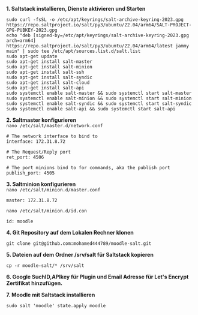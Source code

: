 **1. Saltstack installieren, Dienste aktivieren und Starten**
```
sudo curl -fsSL -o /etc/apt/keyrings/salt-archive-keyring-2023.gpg https://repo.saltproject.io/salt/py3/ubuntu/22.04/arm64/SALT-PROJECT-GPG-PUBKEY-2023.gpg
echo "deb [signed-by=/etc/apt/keyrings/salt-archive-keyring-2023.gpg arch=arm64] https://repo.saltproject.io/salt/py3/ubuntu/22.04/arm64/latest jammy main" | sudo tee /etc/apt/sources.list.d/salt.list
sudo apt-get update
sudo apt-get install salt-master
sudo apt-get install salt-minion
sudo apt-get install salt-ssh
sudo apt-get install salt-syndic
sudo apt-get install salt-cloud
sudo apt-get install salt-api
sudo systemctl enable salt-master && sudo systemctl start salt-master
sudo systemctl enable salt-minion && sudo systemctl start salt-minion
sudo systemctl enable salt-syndic && sudo systemctl start salt-syndic
sudo systemctl enable salt-api && sudo systemctl start salt-api

```
**2. Saltmaster konfigurieren** <br>
`nano /etc/salt/master.d/network.conf`
```
# The network interface to bind to
interface: 172.31.8.72

# The Request/Reply port
ret_port: 4506

# The port minions bind to for commands, aka the publish port
publish_port: 4505
```

**3. Saltminion konfigurieren** <br>
`nano /etc/salt/minion.d/master.conf`
```
master: 172.31.8.72
```
`nano /etc/salt/minion.d/id.con`
```
id: moodle 
```




**4. Git Repository auf dem Lokalen Rechner klonen** <br>

```
git clone git@github.com:mohamed444789/moodle-salt.git
```


**5. Dateien auf dem Ordner /srv/salt für Saltstack kopieren** <br>

```
cp -r moodle-salt/* /srv/salt
```


**6. Google SuchID,APIkey für Plugin und Email Adresse für Let's Encrypt Zertifikat hinzufügen.** <br>

**7. Moodle mit Saltstack installieren** <br>

```
sudo salt 'moodle' state.apply moodle
```





